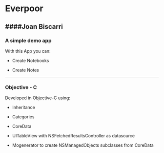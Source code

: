 # Everpoor 
####Joan Biscarri
---
### A simple demo app

With this App you can:

* Create Notebooks

* Create Notes

---

### Objective - C

Developed in Objective-C using:

* Inheritance

* Categories

* CoreData

* UITableView with NSFetchedResultsController as datasource

* Mogenerator to create NSManagedObjects subclasses from CoreData

